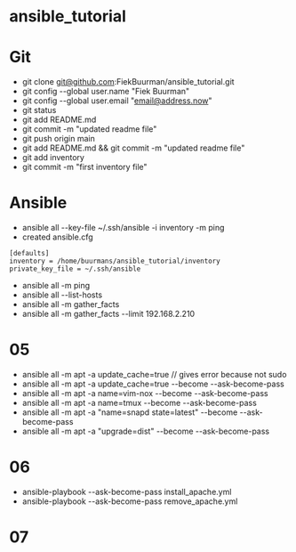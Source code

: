 # ansible_tutorial

# Git
- git clone git@github.com:FiekBuurman/ansible_tutorial.git
- git config --global user.name "Fiek Buurman"
- git config --global user.email "email@address.now"
- git status
- git add README.md
- git commit -m "updated readme file"
- git push origin main
- git add README.md && git commit -m "updated readme file"
- git add inventory
- git commit -m "first inventory file"

# Ansible
- ansible all --key-file ~/.ssh/ansible -i inventory -m ping
- created ansible.cfg
```
[defaults]
inventory = /home/buurmans/ansible_tutorial/inventory
private_key_file = ~/.ssh/ansible
```
- ansible all -m ping
- ansible all --list-hosts
- ansible all -m gather_facts
- ansible all -m gather_facts --limit 192.168.2.210

# 05
- ansible all -m apt -a update_cache=true // gives error because not sudo
- ansible all -m apt -a update_cache=true --become --ask-become-pass
- ansible all -m apt -a name=vim-nox --become --ask-become-pass
- ansible all -m apt -a name=tmux --become --ask-become-pass
- ansible all -m apt -a "name=snapd state=latest" --become --ask-become-pass
- ansible all -m apt -a "upgrade=dist" --become --ask-become-pass

# 06
- ansible-playbook --ask-become-pass install_apache.yml
- ansible-playbook --ask-become-pass remove_apache.yml

# 07














